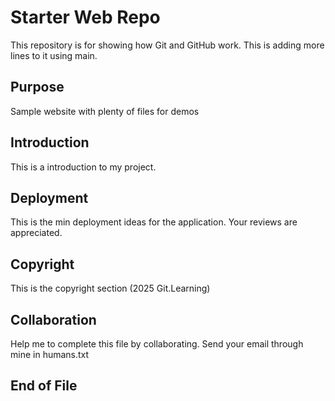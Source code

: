 # Starter Web Repo

This repository is for showing how Git and GitHub work. This is adding more lines to it using main.

## Purpose

Sample website with plenty of files for demos

## Introduction

This is a introduction to my project.

## Deployment

This is the min deployment ideas for the application. Your reviews are appreciated.

## Copyright

This is the copyright section (2025 Git.Learning)

## Collaboration

Help me to complete this file by collaborating. Send your email through mine in humans.txt

## End of File
